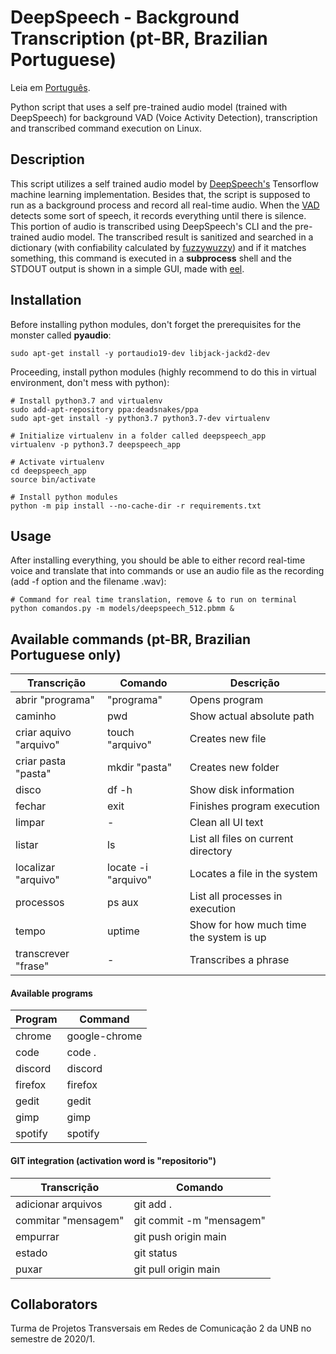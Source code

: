 # DeepSpeech - Background Transcription (pt-BR, Brazilian Portuguese)

Leia em [Português](./README_pt.md).

Python script that uses a self pre-trained audio model (trained with DeepSpeech) for background VAD (Voice Activity Detection), transcription and transcribed command execution on Linux.

## Description
This script utilizes a self trained audio model by [DeepSpeech's](https://deepspeech.readthedocs.io/en/v0.8.2/) Tensorflow machine learning implementation. Besides that, the script is supposed to run as a background process and record all real-time audio. When the [VAD](https://github.com/mozilla/DeepSpeech-examples/tree/r0.8/mic_vad_streaming) detects some sort of speech, it records everything until there is silence. This portion of audio is transcribed using DeepSpeech's CLI and the pre-trained audio model. The transcribed result is sanitized and searched in a dictionary (with confiability calculated by [fuzzywuzzy](https://github.com/seatgeek/fuzzywuzzy)) and if it matches something, this command is executed in a **subprocess** shell and the STDOUT output is shown in a simple GUI, made with [eel](https://github.com/samuelhwilliams/Eel).

## Installation

Before installing python modules, don't forget the prerequisites for the monster called **pyaudio**:

```
sudo apt-get install -y portaudio19-dev libjack-jackd2-dev
```

Proceeding, install python modules (highly recommend to do this in virtual environment, don't mess with python):

```
# Install python3.7 and virtualenv
sudo add-apt-repository ppa:deadsnakes/ppa
sudo apt-get install -y python3.7 python3.7-dev virtualenv

# Initialize virtualenv in a folder called deepspeech_app
virtualenv -p python3.7 deepspeech_app

# Activate virtualenv
cd deepspeech_app
source bin/activate

# Install python modules
python -m pip install --no-cache-dir -r requirements.txt
```

## Usage

After installing everything, you should be able to either record real-time voice and translate that into commands or use an audio file as the recording (add -f option and the filename .wav):

```
# Command for real time translation, remove & to run on terminal
python comandos.py -m models/deepspeech_512.pbmm &
```

## Available commands (pt-BR, Brazilian Portuguese only)

| Transcrição            	| Comando                                       	| Descrição                                  	|
|------------------------	|-----------------------------------------------	|--------------------------------------------	|
| abrir "programa"       	| "programa"                                    	| Opens program                   	|
| caminho                	| pwd                                           	| Show actual absolute path            	|
| criar aquivo "arquivo" 	| touch "arquivo"                               	| Creates new file                          	|
| criar pasta "pasta"    	| mkdir "pasta"                                 	| Creates new folder                            	|
| disco                  	| df -h                                         	| Show disk information                	|
| fechar                 	| exit                                          	| Finishes program execution              	|
| limpar                 	| -                                         	| Clean all UI text                	|
| listar                 	| ls                                            	| List all files on current directory   	|
| localizar "arquivo"    	| locate -i "arquivo"                           	| Locates a file in the system                        	|
| processos              	| ps aux                                        	| List all processes in execution      	|
| tempo                  	| uptime                                        	| Show for how much time the system is up 	|
| transcrever "frase"    	| - 	| Transcribes a phrase                       	|

#### Available programs

| Program 	| Command       	|
|----------	|---------------	|
| chrome   	| google-chrome 	|
| code     	| code .        	|
| discord  	| discord       	|
| firefox  	| firefox       	|
| gedit    	| gedit         	|
| gimp     	| gimp          	|
| spotify  	| spotify       	|

#### GIT integration (activation word is "**repositorio**")

| Transcrição         	| Comando                  	|
|---------------------	|--------------------------	|
| adicionar arquivos  	| git add .                	|
| commitar "mensagem" 	| git commit -m "mensagem" 	|
| empurrar            	| git push origin main     	|
| estado              	| git status               	|
| puxar               	| git pull origin main     	|

## Collaborators

Turma de Projetos Transversais em Redes de Comunicação 2 da UNB no semestre de 2020/1.